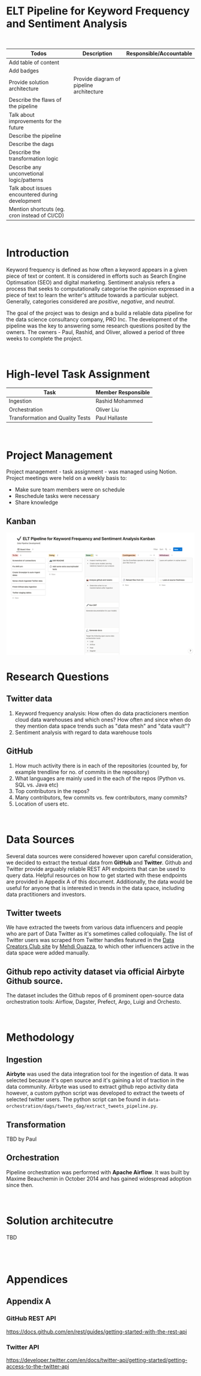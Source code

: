 # ELT Pipeline for Keyword Frequency and Sentiment Analysis

<br/>

| Todos                                  | Description                              | Responsible/Accountable
|-------------------------------------------|------------------------------------------|-------------------------
| Add table of content                             |                                           |
| Add badges                                       |                                          |
| Provide solution architecture                    | Provide diagram of pipeline architecture |
| Describe the flaws of the pipeline               |
| Talk about improvements for the future           |  
| Describe the pipeline                            | 
| Describe the dags                                |
| Describe the transformation logic                |     
| Describe any unconvetional logic/patterns        |
| Talk about issues encountered during development |
| Mention shortcuts (eg. cron instead of CI/CD)

<br/>

# Introduction
Keyword frequency is defined as how often a keyword appears in a given piece of text or content. It is considered in efforts such as Search Engine Optimsation (SEO) and digital marketing.
Sentiment analysis refers a process that seeks to computationally categorise the opinion expressed in a piece of text to learn the writer's attitude towards a particular subject. Generally, categories considered are *positive*, *negative*, and *neutral*.

The goal of the project was to design and a build a reliable data pipeline for the data science consultancy company, PRO Inc. The development of the pipeline was the key to answering some research questions posited by the owners. The owners - Paul, Rashid, and Oliver, allowed a period of three weeks to complete the project.

<br/>

# High-level Task Assignment 

| Task                             | Member Responsible 
|----------------------------------|------------------- 
| Ingestion                        | Rashid Mohammed
| Orchestration                    | Oliver Liu
| Transformation and Quality Tests | Paul Hallaste


<br/>

# Project Management 
Project management - task assignment - was managed using Notion. Project meetings were held on a weekly basis to:
- Make sure team members were on schedule 
- Reschedule tasks were necessary
- Share knowledge

## Kanban 
<img src='assets/Kanban.png'/>

<br/>

# Research Questions 
## Twitter data
1. Keyword frequency analysis: How often do data practicioners mention cloud data warehouses and which ones? How often and since when do they mention data space trends such as "data mesh" and "data vault"?
2. Sentiment analysis with regard to data warehouse tools


## GitHub
1. How much activity there is in each of the repositories (counted by, for example trendline for no. of commits in the repository)
2. What languages are mainly used in the each of the repos (Python vs. SQL vs. Java etc)
3. Top contributors in the repos?
4. Many contributors, few commits vs. few contributors, many commits?
5. Location of users etc.

<br/>

# Data Sources 
Several data sources were considered however upon careful consideration, we decided to extract the textual data from **GitHub** and **Twitter**. Github and Twitter provide arguably reliable REST API endpoints that can be used to query data. Helpful resources on how to get started with these endpoints are provided in Appedix A of this document. Additionally, the data would be useful for anyone that is interested in trends in the data space, including data practitioners and investors.


## Twitter tweets 
We have extracted the tweets from various data influencers and people who are part of Data Twitter as it's sometimes called colloquially. The list of Twitter users was scraped from Twitter handles featured in the [Data Creators Club site](https://datacreators.club/) by [Mehdi Ouazza](https://github.com/mehd-io), to which other influencers active in the data space were added manually.


## Github repo activity dataset via official Airbyte Github source.  
The dataset includes the Github repos of 6 prominent open-source data orchestration tools: Airflow, Dagster, Prefect, Argo, Luigi and Orchesto.


<br/>


# Methodology 

## Ingestion 
**Airbyte** was used the data integration tool for the ingestion of data. It was selected because it's open source and it's gaining a lot of traction in the data community. Airbyte was used to extract github repo activity data however, a custom python script was developed to extract the tweets of selected twitter users. The python script can be found in `data-orchestration/dags/tweets_dag/extract_tweets_pipeline.py`.


## Transformation 
TBD by Paul


## Orchestration 
Pipeline orchestration was performed with **Apache Airflow**. It was built by Maxime Beauchemin in October 2014 and has gained widespread adoption since then. 


<br/>


# Solution architecutre
TBD



<br/><br/>

# Appendices 
## Appendix A

### GitHub REST API
https://docs.github.com/en/rest/guides/getting-started-with-the-rest-api

### Twitter API
https://developer.twitter.com/en/docs/twitter-api/getting-started/getting-access-to-the-twitter-api